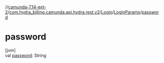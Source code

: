 //[camunda-7.14-ext-2](../../../../index.md)/[com.hydra_billing.camunda.api.hydra.rest.v2](../../index.md)/[Login](../index.md)/[LoginParams](index.md)/[password](password.md)

# password

[jvm]\
val [password](password.md): String
